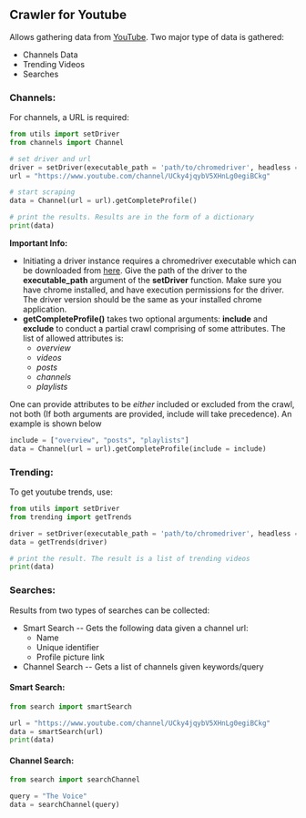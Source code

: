 ## Crawler for Youtube  
Allows gathering data from [YouTube](https://youtube.com). Two major type of data is gathered:  
* Channels Data  
* Trending Videos 
* Searches 

### Channels:  
For channels, a URL is required:  
```python
from utils import setDriver
from channels import Channel

# set driver and url
driver = setDriver(executable_path = 'path/to/chromedriver', headless = False, maximize = True)
url = "https://www.youtube.com/channel/UCky4jqybV5XHnLg0egiBCkg"

# start scraping
data = Channel(url = url).getCompleteProfile()

# print the results. Results are in the form of a dictionary
print(data)
```
**Important Info:**  
* Initiating a driver instance requires a chromedriver executable which can be downloaded from [here](https://chromedriver.chromium.org/downloads). Give the path of the driver to the **executable_path** argument of the **setDriver** function. Make sure you have chrome installed, and have execution permissions for the driver. The driver version should be the same as your installed chrome application.    
* **getCompleteProfile()** takes two optional arguments: **include** and **exclude** to conduct a partial crawl comprising of some attributes. The list of allowed attributes is:  
  * *overview*
  * *videos*
  * *posts*
  * *channels*
  * *playlists*  

One can provide attributes to be *either* included or excluded from the crawl, not both (If both arguments are provided, include will take precedence). An example is shown below
```python
include = ["overview", "posts", "playlists"]
data = Channel(url = url).getCompleteProfile(include = include)
```
  
### Trending:
To get youtube trends, use:  
```python
from utils import setDriver
from trending import getTrends

driver = setDriver(executable_path = 'path/to/chromedriver', headless = False, maximize = True)
data = getTrends(driver)

# print the result. The result is a list of trending videos
print(data)
```
  
### Searches:   
Results from two types of searches can be collected:  
* Smart Search -- Gets the following data given a channel url:
  * Name
  * Unique identifier
  * Profile picture link
* Channel Search -- Gets a list of channels given keywords/query

#### Smart Search:  
```python
from search import smartSearch

url = "https://www.youtube.com/channel/UCky4jqybV5XHnLg0egiBCkg"
data = smartSearch(url)
print(data)
```

#### Channel Search:  
```python
from search import searchChannel

query = "The Voice"
data = searchChannel(query)
```

